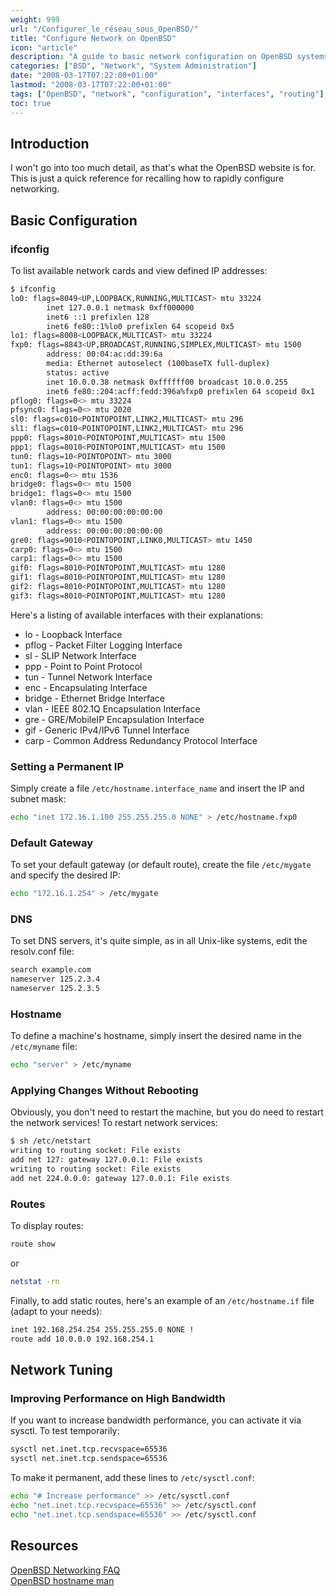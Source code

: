 ```yaml
---
weight: 999
url: "/Configurer_le_réseau_sous_OpenBSD/"
title: "Configure Network on OpenBSD"
icon: "article"
description: "A guide to basic network configuration on OpenBSD systems including interface setup, static IPs, gateways, DNS, and performance tuning"
categories: ["BSD", "Network", "System Administration"]
date: "2008-03-17T07:22:00+01:00"
lastmod: "2008-03-17T07:22:00+01:00"
tags: ["OpenBSD", "network", "configuration", "interfaces", "routing"]
toc: true
---
```


## Introduction

I won't go into too much detail, as that's what the OpenBSD website is for. This is just a quick reference for recalling how to rapidly configure networking.

## Basic Configuration

### ifconfig

To list available network cards and view defined IP addresses:

```bash
$ ifconfig
lo0: flags=8049<UP,LOOPBACK,RUNNING,MULTICAST> mtu 33224
        inet 127.0.0.1 netmask 0xff000000
        inet6 ::1 prefixlen 128
        inet6 fe80::1%lo0 prefixlen 64 scopeid 0x5
lo1: flags=8008<LOOPBACK,MULTICAST> mtu 33224
fxp0: flags=8843<UP,BROADCAST,RUNNING,SIMPLEX,MULTICAST> mtu 1500
        address: 00:04:ac:dd:39:6a
        media: Ethernet autoselect (100baseTX full-duplex)
        status: active
        inet 10.0.0.38 netmask 0xffffff00 broadcast 10.0.0.255
        inet6 fe80::204:acff:fedd:396a%fxp0 prefixlen 64 scopeid 0x1
pflog0: flags=0<> mtu 33224
pfsync0: flags=0<> mtu 2020
sl0: flags=c010<POINTOPOINT,LINK2,MULTICAST> mtu 296
sl1: flags=c010<POINTOPOINT,LINK2,MULTICAST> mtu 296
ppp0: flags=8010<POINTOPOINT,MULTICAST> mtu 1500
ppp1: flags=8010<POINTOPOINT,MULTICAST> mtu 1500
tun0: flags=10<POINTOPOINT> mtu 3000
tun1: flags=10<POINTOPOINT> mtu 3000
enc0: flags=0<> mtu 1536
bridge0: flags=0<> mtu 1500
bridge1: flags=0<> mtu 1500
vlan0: flags=0<> mtu 1500
        address: 00:00:00:00:00:00
vlan1: flags=0<> mtu 1500
        address: 00:00:00:00:00:00
gre0: flags=9010<POINTOPOINT,LINK0,MULTICAST> mtu 1450
carp0: flags=0<> mtu 1500
carp1: flags=0<> mtu 1500
gif0: flags=8010<POINTOPOINT,MULTICAST> mtu 1280
gif1: flags=8010<POINTOPOINT,MULTICAST> mtu 1280
gif2: flags=8010<POINTOPOINT,MULTICAST> mtu 1280
gif3: flags=8010<POINTOPOINT,MULTICAST> mtu 1280
```

Here's a listing of available interfaces with their explanations:

- lo - Loopback Interface
- pflog - Packet Filter Logging Interface
- sl - SLIP Network Interface
- ppp - Point to Point Protocol
- tun - Tunnel Network Interface
- enc - Encapsulating Interface
- bridge - Ethernet Bridge Interface
- vlan - IEEE 802.1Q Encapsulation Interface
- gre - GRE/MobileIP Encapsulation Interface
- gif - Generic IPv4/IPv6 Tunnel Interface
- carp - Common Address Redundancy Protocol Interface

### Setting a Permanent IP

Simply create a file `/etc/hostname.interface_name` and insert the IP and subnet mask:

```bash
echo "inet 172.16.1.100 255.255.255.0 NONE" > /etc/hostname.fxp0
```

### Default Gateway

To set your default gateway (or default route), create the file `/etc/mygate` and specify the desired IP:

```bash
echo "172.16.1.254" > /etc/mygate
```

### DNS

To set DNS servers, it's quite simple, as in all Unix-like systems, edit the resolv.conf file:

```bash
search example.com
nameserver 125.2.3.4
nameserver 125.2.3.5
```

### Hostname

To define a machine's hostname, simply insert the desired name in the `/etc/myname` file:

```bash
echo "server" > /etc/myname
```

### Applying Changes Without Rebooting

Obviously, you don't need to restart the machine, but you do need to restart the network services! To restart network services:

```bash
$ sh /etc/netstart
writing to routing socket: File exists
add net 127: gateway 127.0.0.1: File exists
writing to routing socket: File exists
add net 224.0.0.0: gateway 127.0.0.1: File exists
```

### Routes

To display routes:

```bash
route show
```

or

```bash
netstat -rn
```

Finally, to add static routes, here's an example of an `/etc/hostname.if` file (adapt to your needs):

```bash
inet 192.168.254.254 255.255.255.0 NONE !
route add 10.0.0.0 192.168.254.1
```

## Network Tuning

### Improving Performance on High Bandwidth

If you want to increase bandwidth performance, you can activate it via sysctl. To test temporarily:

```bash
sysctl net.inet.tcp.recvspace=65536
sysctl net.inet.tcp.sendspace=65536
```

To make it permanent, add these lines to `/etc/sysctl.conf`:

```bash
echo "# Increase performance" >> /etc/sysctl.conf
echo "net.inet.tcp.recvspace=65536" >> /etc/sysctl.conf
echo "net.inet.tcp.sendspace=65536" >> /etc/sysctl.conf
```

## Resources

[OpenBSD Networking FAQ](https://www.openbsd.org/faq/faq6.html)  
[OpenBSD hostname man](https://www.openbsd.org/cgi-bin/man.cgi?query=hostname.if&sektion=5)
